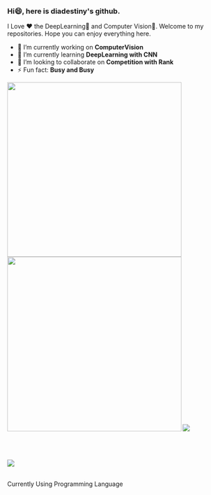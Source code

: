 ### Hi😄, here is diadestiny's github.
I Love ❤ the DeepLearning🧠 and Computer Vision👀.
Welcome to my repositories. Hope you can enjoy everything here.

- 🔭 I’m currently working on **ComputerVision**
- 🌱 I’m currently learning **DeepLearning with CNN**
- 👯 I’m looking to collaborate on **Competition with Rank**
- ⚡ Fun fact: **Busy and Busy**

<b>
    <image src="https://github-readme-stats.vercel.app/api?username=diadestiny&show_icons=true&theme=cobalt" width=400></image>
</b>
<b>
    <image src="https://github-readme-stats.vercel.app/api/top-langs/?username=diadestiny&layout=compact&theme=tokyonight&hide=html" width=400></image>
</b>

<b>
    <image src="https://github-readme-stats.vercel.app/api/pin/?username=diadestiny&repo=Intelligent-application-of-traffic-monitoring-scene&theme=tokyonight"></image>
</b>

<br></br>

<image src="https://github-profile-trophy.vercel.app/?username=diadestiny&theme=dracula"/>
<br></br>

Currently Using Programming Language
<!-- <p align="center"><image src="imgs/python.png"/></p> -->


<!--
**diadestiny/diadestiny** is a ✨ _special_ ✨ repository because its `README.md` (this file) appears on your GitHub profile.

Here are some ideas to get you started:

- 🔭 I’m currently working on ...
- 🌱 I’m currently learning ...
- 👯 I’m looking to collaborate on ...
- 🤔 I’m looking for help with ...
- 💬 Ask me about ...
- 📫 How to reach me: ...
- 😄 Pronouns: ...
- ⚡ Fun fact: ...
-->
